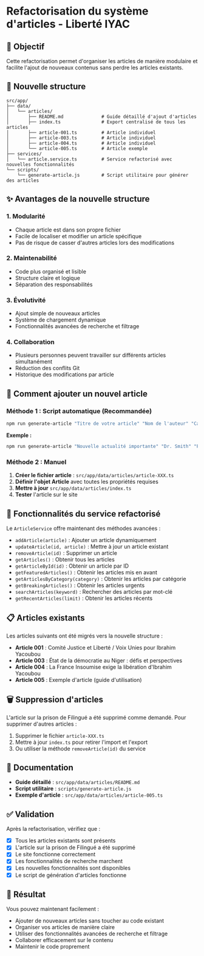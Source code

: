 # Refactorisation du système d'articles - Liberté IYAC

## 🎯 Objectif

Cette refactorisation permet d'organiser les articles de manière modulaire et facilite l'ajout de nouveaux contenus sans perdre les articles existants.

## 📁 Nouvelle structure

```
src/app/
├── data/
│   └── articles/
│       ├── README.md              # Guide détaillé d'ajout d'articles
│       ├── index.ts               # Export centralisé de tous les articles
│       ├── article-001.ts         # Article individuel
│       ├── article-003.ts         # Article individuel
│       ├── article-004.ts         # Article individuel
│       └── article-005.ts         # Article exemple
├── services/
│   └── article.service.ts         # Service refactorisé avec nouvelles fonctionnalités
└── scripts/
    └── generate-article.js        # Script utilitaire pour générer des articles
```

## ✨ Avantages de la nouvelle structure

### 1. **Modularité**
- Chaque article est dans son propre fichier
- Facile de localiser et modifier un article spécifique
- Pas de risque de casser d'autres articles lors des modifications

### 2. **Maintenabilité**
- Code plus organisé et lisible
- Structure claire et logique
- Séparation des responsabilités

### 3. **Évolutivité**
- Ajout simple de nouveaux articles
- Système de chargement dynamique
- Fonctionnalités avancées de recherche et filtrage

### 4. **Collaboration**
- Plusieurs personnes peuvent travailler sur différents articles simultanément
- Réduction des conflits Git
- Historique des modifications par article

## 🚀 Comment ajouter un nouvel article

### Méthode 1 : Script automatique (Recommandée)

```bash
npm run generate-article "Titre de votre article" "Nom de l'auteur" "Catégorie"
```

**Exemple :**
```bash
npm run generate-article "Nouvelle actualité importante" "Dr. Smith" "Politique"
```

### Méthode 2 : Manuel

1. **Créer le fichier article** : `src/app/data/articles/article-XXX.ts`
2. **Définir l'objet Article** avec toutes les propriétés requises
3. **Mettre à jour** `src/app/data/articles/index.ts`
4. **Tester** l'article sur le site

## 🔧 Fonctionnalités du service refactorisé

Le `ArticleService` offre maintenant des méthodes avancées :

- `addArticle(article)` : Ajouter un article dynamiquement
- `updateArticle(id, article)` : Mettre à jour un article existant
- `removeArticle(id)` : Supprimer un article
- `getArticles()` : Obtenir tous les articles
- `getArticleById(id)` : Obtenir un article par ID
- `getFeaturedArticles()` : Obtenir les articles mis en avant
- `getArticlesByCategory(category)` : Obtenir les articles par catégorie
- `getBreakingArticles()` : Obtenir les articles urgents
- `searchArticles(keyword)` : Rechercher des articles par mot-clé
- `getRecentArticles(limit)` : Obtenir les articles récents

## 📋 Articles existants

Les articles suivants ont été migrés vers la nouvelle structure :

- **Article 001** : Comité Justice et Liberté / Voix Unies pour Ibrahim Yacoubou
- **Article 003** : État de la démocratie au Niger : défis et perspectives  
- **Article 004** : La France Insoumise exige la libération d'Ibrahim Yacoubou
- **Article 005** : Exemple d'article (guide d'utilisation)

## 🗑️ Suppression d'articles

L'article sur la prison de Filingué a été supprimé comme demandé. Pour supprimer d'autres articles :

1. Supprimer le fichier `article-XXX.ts`
2. Mettre à jour `index.ts` pour retirer l'import et l'export
3. Ou utiliser la méthode `removeArticle(id)` du service

## 📖 Documentation

- **Guide détaillé** : `src/app/data/articles/README.md`
- **Script utilitaire** : `scripts/generate-article.js`
- **Exemple d'article** : `src/app/data/articles/article-005.ts`

## ✅ Validation

Après la refactorisation, vérifiez que :

- [x] Tous les articles existants sont présents
- [x] L'article sur la prison de Filingué a été supprimé
- [x] Le site fonctionne correctement
- [x] Les fonctionnalités de recherche marchent
- [x] Les nouvelles fonctionnalités sont disponibles
- [x] Le script de génération d'articles fonctionne

## 🎉 Résultat

Vous pouvez maintenant facilement :
- Ajouter de nouveaux articles sans toucher au code existant
- Organiser vos articles de manière claire
- Utiliser des fonctionnalités avancées de recherche et filtrage
- Collaborer efficacement sur le contenu
- Maintenir le code proprement
